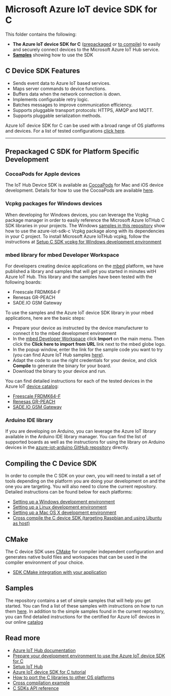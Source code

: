 # Microsoft Azure IoT device SDK for C

This folder contains the following:

* **The Azure IoT device SDK for C** ([prepackaged](#aptgetpackage) or [to compile](#compile)) to easily and securely connect devices to the Microsoft Azure IoT Hub service.
* [**Samples**](#samples) showing how to use the SDK

## C Device SDK Features

* Sends event data to Azure IoT based services.
* Maps server commands to device functions.
* Buffers data when the network connection is down.
* Implements configurable retry logic.
* Batches messages to improve communication efficiency.
* Supports pluggable transport protocols: HTTPS, AMQP and MQTT.
* Supports pluggable serialization methods.

Azure IoT device SDK for C can be used with a broad range of OS platforms and devices.
For a list of tested configurations [click here][device-catalog].

---

## Prepackaged C SDK for Platform Specific Development

<a name="cocoapods"></a>

### CocoaPods for Apple devices

The IoT Hub Device SDK is available as [CocoaPods](https://cocoapods.org/) for Mac and iOS device development.
Details for how to use the CocoaPods are available [here](/iothub_client/samples/ios).

<a name="vcpkgpackage"></a>

### Vcpkg packages for Windows devices

When developing for Windows devices, you can leverage the Vcpkg package manager in order to easily reference the Microsoft Azure IoTHub C SDK libraries in your projects.
The Windows [samples in this repository][samples] show how to use the azure-iot-sdk-c Vcpkg package along with its dependencies in your C project.
To install Microsoft Azure IoTHub vcpkg, follow the instructions at [Setup C SDK vcpkg for Windows development environment](/doc/setting_up_vcpkg.md#setup-c-sdk-vcpkg-for-windows-development-environment)

<a name="mbed"></a>

### mbed library for mbed Developer Workspace

For developers creating device applications on the [mbed](http://mbed.org) platform, we have published a library and samples that will get you started in minutes witH Azure IoT Hub. This library and the samples have been tested with the following boards:

* Freescale FRDMK64-F
* Renesas GR-PEACH
* SADE.IO GSM Gateway

To use the samples and the Azure IoT device SDK library in your mbed applications, here are the basic steps:

* Prepare your device as instructed by the device manufacturer to connect it to the mbed development environment
* In the [mbed Developer Workspace](https://developer.mbed.org/compiler/) click **Import** on the main menu. Then click the **Click here to import from URL** link next to the mbed globe logo.
* In the popup window, enter the link for the sample code you want to try (you can find Azure IoT Hub samples [here](https://developer.mbed.org/users/AzureIoTClient/code/)).
* Adapt the code to use the right credentials for your device, and click **Compile** to generate the binary for your board.
* Download the binary to your device and run.

You can find detailed instructions for each of the tested devices in the Azure IoT [device catalog][device-catalog]:

* [Freescale FRDMK64-F](../doc/mbed_get_started.md)
* [Renesas GR-PEACH](https://catalog.azureiotsuite.com/details?title=GR_Peach-_-Renesas-Electronics-RZA1H-on-board&source=home-page)
* [SADE.IO GSM Gateway](https://catalog.azureiotsuite.com/details?title=SADE-IoT-Cloud-Family-_-GSM-Gateway&source=home-page)

<a name="arduino"></a>

### Arduino IDE library

If you are developing on Arduino, you can leverage the Azure IoT library available in the Arduino IDE library manager.
You can find the list of supported boards as well as the instructions for using the library on Arduino devices in the [azure-iot-arduino GitHub repository](https://github.com/azure/azure-iot-arduino) directly.

<a name="compile"></a>

## Compiling the C Device SDK

In order to compile the C SDK on your own, you will need to install a set of tools depending on the platform you are doing your development on and the one you are targeting.  You will also need to clone the current repository.
Detailed instructions can be found below for each platforms:

* [Setting up a Windows development environment](../doc/devbox_setup.md#windows)
* [Setting up a Linux development environment](../doc/devbox_setup.md#linux)
* [Setting up a Mac OS X development environment](../doc/devbox_setup.md#macos)
* [Cross compile the C device SDK (targeting Raspbian and using Ubuntu as host)](../doc/SDK_cross_compile_example.md)

<a name="samples"></a>

## CMake

The C device SDK uses [CMake](https://cmake.org/) for compiler independent configuration and generates native build files and workspaces that can be used in the compiler environment of your choice.

* [SDK CMake integration with your application](../doc/cmake_application.md)

## Samples

The repository contains a set of simple samples that will help you get started.
You can find a list of these samples with instructions on how to run them [here][samples]. 
In addition to the simple samples found in the current repository, you can find detailed instructions for the certified for Azure IoT devices in our online [catalog][device-catalog]

## Read more

* [Azure IoT Hub documentation][iot-hub-documentation]
* [Prepare your development environment to use the Azure IoT device SDK for C][devbox-setup]
* [Setup IoT Hub][setup-iothub]
* [Azure IoT device SDK for C tutorial][c-sdk-intro]
* [How to port the C libraries to other OS platforms][c-porting-guide]
* [Cross compilation example][c-cross-compile]
* [C SDKs API reference][c-api-reference]


[iot-dev-center]: http://azure.com/iotdev
[iot-hub-documentation]: https://docs.microsoft.com/azure/iot-hub/
[device-catalog]: https://catalog.azureiotsuite.com
[devbox-setup]: ../doc/devbox_setup.md
[setup-iothub]: https://aka.ms/howtocreateazureiothub
[c-sdk-intro]: https://azure.microsoft.com/documentation/articles/iot-hub-device-sdk-c-intro/
[c-porting-guide]: https://github.com/Azure/azure-c-shared-utility/blob/master/devdoc/porting_guide.md
[c-cross-compile]: ../doc/SDK_cross_compile_example.md
[c-api-reference]: https://azure.github.io/azure-iot-sdk-c
[samples]: ./samples/
